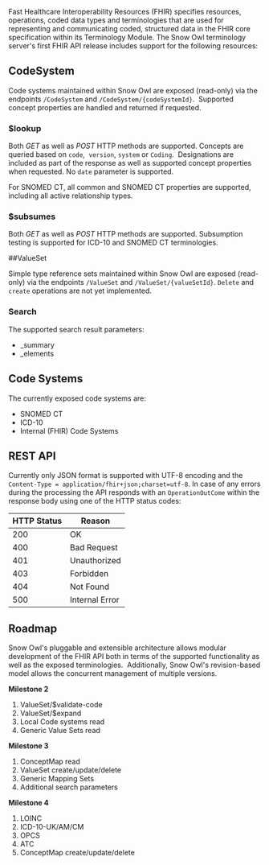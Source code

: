 Fast Healthcare Interoperability Resources (FHIR) specifies resources, operations, coded data types and terminologies that are used for representing and communicating coded, structured data in the FHIR core specification within its Terminology Module. The Snow Owl terminology server's first FHIR API release includes support for the following resources:

## CodeSystem

Code systems maintained within Snow Owl are exposed (read-only) via the endpoints `/CodeSystem` and `/CodeSystem/{codeSystemId}`.  Supported concept properties are handled and returned if requested.

### $lookup

Both _GET_ as well as _POST_ HTTP methods are supported. Concepts are queried based on `code`,  `version`, `system` or `Coding`.  Designations are included as part of the response as well as supported concept properties when requested. No `date` parameter is supported.

For SNOMED CT, all common and SNOMED CT properties are supported, including all active relationship types.

### $subsumes

Both _GET_ as well as _POST_ HTTP methods are supported. Subsumption testing is supported for ICD-10 and SNOMED CT terminologies.

##ValueSet
 
Simple type reference sets maintained within Snow Owl are exposed (read-only) via the endpoints `/ValueSet` and `/ValueSet/{valueSetId}`. `Delete` and `create` operations are not yet implemented. 

### Search

The supported search result parameters:

*   _summary
*   _elements

## Code Systems

The currently exposed code systems are:

*   SNOMED CT
*   ICD-10
*   Internal (FHIR) Code Systems

## REST API

Currently only JSON format is supported with UTF-8 encoding and the `Content-Type = application/fhir+json;charset=utf-8`. In case of any errors during the processing the API responds with an `OperationOutCome` within the response body using one of the HTTP status codes:

| HTTP Status   | Reason         |
| ------------- | -------------- |
| 200           | OK             |
| 400           | Bad Request    |
| 401           | Unauthorized   |
| 403           | Forbidden      |
| 404           | Not Found      |
| 500           | Internal Error |

## Roadmap

Snow Owl's pluggable and extensible architecture allows modular development of the FHIR API both in terms of the supported functionality as well as the exposed terminologies.  Additionally, Snow Owl's revision-based model allows the concurrent management of multiple versions.

**Milestone 2**

1.  ValueSet/$validate-code
2.  ValueSet/$expand
3.  Local Code systems read
4.  Generic Value Sets read

**Milestone 3**
1.  ConceptMap read
2.  ValueSet create/update/delete
3.  Generic Mapping Sets
4.  Additional search parameters

**Milestone 4**
1.  LOINC
2.  ICD-10-UK/AM/CM
3.  OPCS
4.  ATC
5.  ConceptMap create/update/delete

